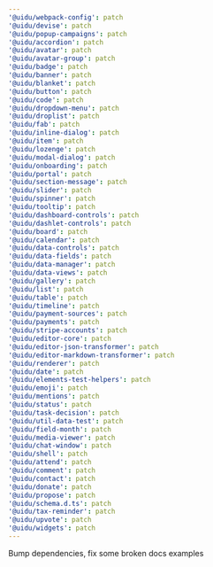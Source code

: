 ```yaml
---
'@uidu/webpack-config': patch
'@uidu/devise': patch
'@uidu/popup-campaigns': patch
'@uidu/accordion': patch
'@uidu/avatar': patch
'@uidu/avatar-group': patch
'@uidu/badge': patch
'@uidu/banner': patch
'@uidu/blanket': patch
'@uidu/button': patch
'@uidu/code': patch
'@uidu/dropdown-menu': patch
'@uidu/droplist': patch
'@uidu/fab': patch
'@uidu/inline-dialog': patch
'@uidu/item': patch
'@uidu/lozenge': patch
'@uidu/modal-dialog': patch
'@uidu/onboarding': patch
'@uidu/portal': patch
'@uidu/section-message': patch
'@uidu/slider': patch
'@uidu/spinner': patch
'@uidu/tooltip': patch
'@uidu/dashboard-controls': patch
'@uidu/dashlet-controls': patch
'@uidu/board': patch
'@uidu/calendar': patch
'@uidu/data-controls': patch
'@uidu/data-fields': patch
'@uidu/data-manager': patch
'@uidu/data-views': patch
'@uidu/gallery': patch
'@uidu/list': patch
'@uidu/table': patch
'@uidu/timeline': patch
'@uidu/payment-sources': patch
'@uidu/payments': patch
'@uidu/stripe-accounts': patch
'@uidu/editor-core': patch
'@uidu/editor-json-transformer': patch
'@uidu/editor-markdown-transformer': patch
'@uidu/renderer': patch
'@uidu/date': patch
'@uidu/elements-test-helpers': patch
'@uidu/emoji': patch
'@uidu/mentions': patch
'@uidu/status': patch
'@uidu/task-decision': patch
'@uidu/util-data-test': patch
'@uidu/field-month': patch
'@uidu/media-viewer': patch
'@uidu/chat-window': patch
'@uidu/shell': patch
'@uidu/attend': patch
'@uidu/comment': patch
'@uidu/contact': patch
'@uidu/donate': patch
'@uidu/propose': patch
'@uidu/schema.d.ts': patch
'@uidu/tax-reminder': patch
'@uidu/upvote': patch
'@uidu/widgets': patch
---
```


Bump dependencies, fix some broken docs examples
